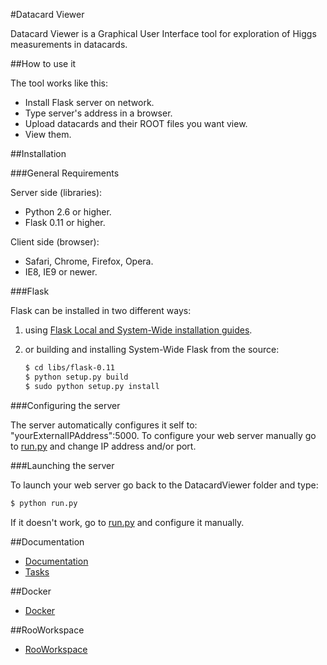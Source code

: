 #Datacard Viewer


Datacard Viewer is a Graphical User Interface tool for exploration of Higgs measurements in datacards.

##How to use it

The tool works like this:

+ Install Flask server on network.
+ Type server's address in a browser.
+ Upload datacards and their ROOT files you want view.
+ View them.

##Installation

###General Requirements

Server side (libraries):
+ Python 2.6 or higher.
+ Flask 0.11 or higher.

Client side (browser):
+ Safari, Chrome, Firefox, Opera.
+ IE8, IE9 or newer.

###Flask

Flask can be installed in two different ways:

1) using [Flask Local and System-Wide installation guides](http://flask.pocoo.org/docs/installation/#installation).

2) or building and installing System-Wide Flask from the source:

   ~~~ sh
   $ cd libs/flask-0.11
   $ python setup.py build
   $ sudo python setup.py install
   ~~~

###Configuring the server

The server automatically configures it self to: "yourExternalIPAddress":5000.
To configure your web server manually go to [run.py](run.py) and change IP address and/or port. 

###Launching the server

To launch your web server go back to the DatacardViewer folder and type:

   ~~~ sh
   $ python run.py
   ~~~
If it doesn't work, go to [run.py](run.py) and configure it manually.

##Documentation

+ [Documentation](DOCUMENTATION.md)
+ [Tasks](TASKS.md)

##Docker
+ [Docker](docker.md)

##RooWorkspace
+ [RooWorkspace](RooWorkspace.md)